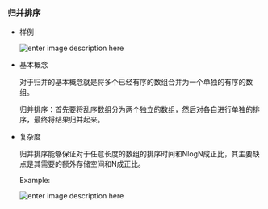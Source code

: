 ### 归并排序

* 样例

    ![enter image description here](https://assets.toptal.io/assets/front/static/public/blocks/sorting_algorithms/animations/50/random-initial-order/merge-sort_8993d8.gif)

* 基本概念

    对于归并的基本概念就是将多个已经有序的数组合并为一个单独的有序的数组。

    归并排序：首先要将乱序数组分为两个独立的数组，然后对各自进行单独的排序，最终将结果归并起来。

* 复杂度

    归并排序能够保证对于任意长度的数组的排序时间和NlogN成正比，其主要缺点是其需要的额外存储空间和N成正比。

    Example:

    ![enter image description here](http://algs4.cs.princeton.edu/22mergesort/images/mergesort-overview.png)
